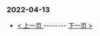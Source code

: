 ### 2022-04-13 
 

- [ < 上一页 ](https://github.com/able8/weibo-hot-record/blob/master/2022-04-12.md) -------- [ 下一页 > ](https://github.com/able8/weibo-hot-record/blob/master/2022-04-14.md)